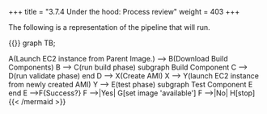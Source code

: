 +++
title = "3.7.4 Under the hood: Process review"
weight = 403
+++

The following is a representation of the pipeline that will run.

{{<mermaid align="left">}}
graph TB;

A(Launch EC2 instance from Parent Image.) --> B(Download Build Components)
B --> C(run build phase)
subgraph Build Component
C --> D(run validate phase)
end
D --> X(Create AMI)
X --> Y(launch EC2 instance from newly created AMI)
Y --> E(test phase)
subgraph Test Component
E
end
E -->F{Success?}
F -->|Yes| G[set image 'available']
F -->|No| H[stop]
{{< /mermaid >}}
